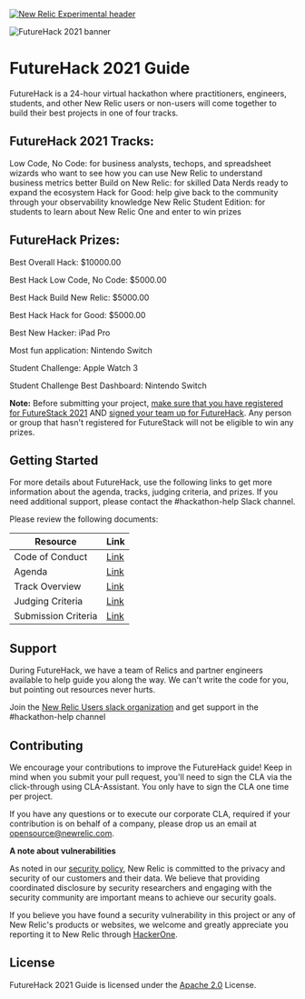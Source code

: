 [![New Relic Experimental header](https://github.com/newrelic/opensource-website/raw/master/src/images/categories/Experimental.png)](https://opensource.newrelic.com/oss-category/#new-relic-experimental)

![FutureHack 2021 banner](https://github.com/newrelic-experimental/futurehack-2021/blob/main/images/fh-form-banner.png)

# FutureHack 2021 Guide

FutureHack is a 24-hour virtual hackathon where practitioners, engineers, students, and other New Relic users or non-users will come together to build their best projects in one of four tracks.

## FutureHack 2021 Tracks:

Low Code, No Code: for business analysts, techops, and spreadsheet wizards who want to see how you can use New Relic to understand business metrics better
Build on New Relic: for skilled Data Nerds ready to expand the ecosystem
Hack for Good: help give back to the community through your observability knowledge
New Relic Student Edition:  for students to learn about New Relic One and enter to win prizes

## FutureHack Prizes:

Best Overall Hack: $10000.00

Best Hack Low Code, No Code: $5000.00

Best Hack Build New Relic: $5000.00

Best Hack Hack for Good: $5000.00

Best New Hacker: iPad Pro

Most fun application: Nintendo Switch

Student Challenge: Apple Watch 3

Student Challenge Best Dashboard: Nintendo Switch


__Note:__ Before submitting your project, [make sure that you have registered for FutureStack 2021](https://newrelic.com/futurestack) AND [signed your team up for FutureHack](https://docs.google.com/forms/d/e/1FAIpQLSd-VG61vO3WbCza51Qsv7nsofBGvAtXVLR9XsPZOwhjKCWTOw/viewform). Any person or group that hasn't registered for FutureStack will not be eligible to win any prizes.

## Getting Started

For more details about FutureHack, use the following links to get more information about the agenda, tracks, judging criteria, and prizes.  If you need additional support, please contact the #hackathon-help Slack channel.

Please review the following documents:

| Resource | Link |
|---|---|
| Code of Conduct| [Link](https://github.com/newrelic-experimental/futurehack-2021/blob/main/CodeOfConduct.md) |
| Agenda | [Link](https://github.com/newrelic-experimental/futurehack-2021/blob/main/Agenda.md) |
| Track Overview | [Link](https://github.com/newrelic-experimental/futurehack-2021/blob/main/TrackOverview.md) |
| Judging Criteria | [Link](https://github.com/newrelic-experimental/futurehack-2021/blob/main/JudgingCriteria.md) |
| Submission Criteria | [Link](https://github.com/newrelic-experimental/futurehack-2021/blob/main/SubmissionCriteria.md) |

## Support

During FutureHack, we have a team of Relics and partner engineers available to help guide you along the way. We can't write the code for you, but pointing out resources never hurts.

Join the [New Relic Users slack organization](https://join.slack.com/t/newrelicusers/shared_invite/zt-dh3gka4g-hxFc2GZ4PTXnarex27ZbUQ) and get support in the #hackathon-help channel


## Contributing
We encourage your contributions to improve the FutureHack guide! Keep in mind when you submit your pull request, you'll need to sign the CLA via the click-through using CLA-Assistant. You only have to sign the CLA one time per project.

If you have any questions or to execute our corporate CLA, required if your contribution is on behalf of a company,  please drop us an email at opensource@newrelic.com.

**A note about vulnerabilities**

As noted in our [security policy](../../security/policy), New Relic is committed to the privacy and security of our customers and their data. We believe that providing coordinated disclosure by security researchers and engaging with the security community are important means to achieve our security goals.

If you believe you have found a security vulnerability in this project or any of New Relic's products or websites, we welcome and greatly appreciate you reporting it to New Relic through [HackerOne](https://hackerone.com/newrelic).

## License
FutureHack 2021 Guide is licensed under the [Apache 2.0](http://apache.org/licenses/LICENSE-2.0.txt) License.

